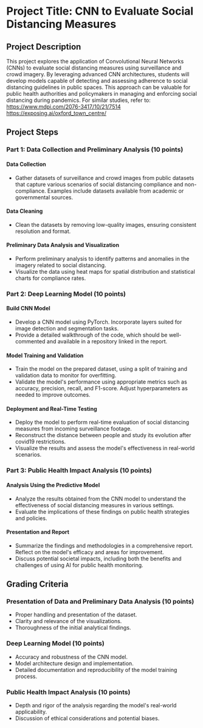 # Project Title: CNN to Evaluate Social Distancing Measures

## Project Description

This project explores the application of Convolutional Neural Networks (CNNs) to evaluate social distancing measures using surveillance and crowd imagery. By leveraging advanced CNN architectures, students will develop models capable of detecting and assessing adherence to social distancing guidelines in public spaces. This approach can be valuable for public health authorities and policymakers in managing and enforcing social distancing during pandemics. For similar studies, refer to:
https://www.mdpi.com/2076-3417/10/21/7514
https://exposing.ai/oxford_town_centre/

## Project Steps

### Part 1: Data Collection and Preliminary Analysis (10 points)

#### Data Collection
- Gather datasets of surveillance and crowd images from public datasets that capture various scenarios of social distancing compliance and non-compliance. Examples include datasets available from academic or governmental sources.

#### Data Cleaning
- Clean the datasets by removing low-quality images, ensuring consistent resolution and format.

#### Preliminary Data Analysis and Visualization
- Perform preliminary analysis to identify patterns and anomalies in the imagery related to social distancing.
- Visualize the data using heat maps for spatial distribution and statistical charts for compliance rates.

### Part 2: Deep Learning Model (10 points)

#### Build CNN Model
- Develop a CNN model using PyTorch. Incorporate layers suited for image detection and segmentation tasks.
- Provide a detailed walkthrough of the code, which should be well-commented and available in a repository linked in the report.

#### Model Training and Validation
- Train the model on the prepared dataset, using a split of training and validation data to monitor for overfitting.
- Validate the model's performance using appropriate metrics such as accuracy, precision, recall, and F1-score. Adjust hyperparameters as needed to improve outcomes.

#### Deployment and Real-Time Testing
- Deploy the model to perform real-time evaluation of social distancing measures from incoming surveillance footage.
- Reconstruct the distance between people and study its evolution after covid19 restrictions.
- Visualize the results and assess the model's effectiveness in real-world scenarios.

### Part 3: Public Health Impact Analysis (10 points)

#### Analysis Using the Predictive Model
- Analyze the results obtained from the CNN model to understand the effectiveness of social distancing measures in various settings.
- Evaluate the implications of these findings on public health strategies and policies.

#### Presentation and Report
- Summarize the findings and methodologies in a comprehensive report. Reflect on the model's efficacy and areas for improvement.
- Discuss potential societal impacts, including both the benefits and challenges of using AI for public health monitoring.

## Grading Criteria

### Presentation of Data and Preliminary Data Analysis (10 points)
- Proper handling and presentation of the dataset.
- Clarity and relevance of the visualizations.
- Thoroughness of the initial analytical findings.

### Deep Learning Model (10 points)
- Accuracy and robustness of the CNN model.
- Model architecture design and implementation.
- Detailed documentation and reproducibility of the model training process.

### Public Health Impact Analysis (10 points)
- Depth and rigor of the analysis regarding the model's real-world applicability.
- Discussion of ethical considerations and potential biases.
